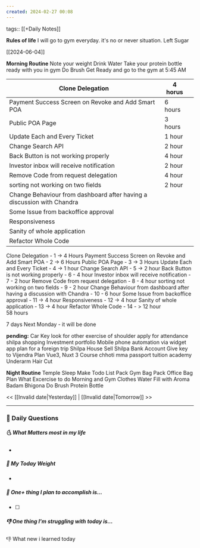 ```yaml
---
created: 2024-02-27 00:08
---
```

tags:: [[+Daily Notes]]

**Rules of life**
I will go to gym everyday. it's no or never situation.
Left Sugar

[[2024-06-04]]

**Morning Routine**
Note your weight
Drink Water
Take your protein bottle ready with you in gym
Do Brush
Get Ready and go to the gym at 5:45 AM



| Clone Delegation                                                       | 4 horus |     |
| ---------------------------------------------------------------------- | ------- | --- |
| Payment Success Screen on Revoke and Add Smart POA                     | 6 hours |     |
| Public POA Page                                                        | 3 hours |     |
| Update Each and Every Ticket                                           | 1 hour  |     |
| Change Search API                                                      | 2 hour  |     |
| Back Button is not working properly                                    | 4 hour  |     |
| Investor inbox will receive notification                               | 2 hour  |     |
| Remove Code from request delegation                                    | 4 hour  |     |
| sorting not working on two fields                                      | 2 hour  |     |
| Change Behaviour from dashboard after having a discussion with Chandra |         |     |
| Some Issue from backoffice approval                                    |         |     |
| Responsiveness                                                         |         |     |
| Sanity of whole application                                            |         |     |
| Refactor Whole Code                                                    |         |     |

Clone Delegation - 1 -> 4 Hours
Payment Success Screen on Revoke and Add Smart POA - 2 -> 6 Hours
Public POA Page - 3 -> 3 Hours
Update Each and Every Ticket - 4 -> 1 hour
Change Search API - 5 -> 2 hour
Back Button is not working properly - 6 - 4 hour
Investor inbox will receive notification - 7 - 2 hour
Remove Code from request delegation - 8 - 4 hour
sorting not working on two fields - 9 - 2 hour
Change Behaviour from dashboard after having a discussion with Chandra - 10 - 6 hour
Some Issue from backoffice approval - 11 -> 4 hour
Responsiveness - 12 -> 4 hour
Sanity of whole application - 13 -> 4 hour 
Refactor Whole Code - 14 - > 12 hour
\
58 hours

7 days
Next Monday - it will be done




**pending:**
Car Key
look for other exercise of shoulder
apply for attendance
shilpa shopping 
Investment portfolio 
Mobile phone automation via widget app
plan for a foreign trip
Shilpa House Sell
Shilpa Bank Account
Give key to Vijendra
Plan Vue3, Nuxt 3 Course
chhoti mma passport
tuition academy 
Underarm Hair Cut


**Night Routine**
Temple Sleep
Make Todo List
Pack Gym Bag
Pack Office Bag
Plan What Excercise to do
Morning and Gym Clothes
Water Fill with Aroma
Badam Bhigona
Do Brush
Protein Bottle


<< [[Invalid date|Yesterday]] | [[Invalid date|Tomorrow]] >>

---
### 📅 Daily Questions
##### 🌜 What Matters most in my life
- 

##### 🙌 My Today Weight
- 

##### 🚀 One+ thing I plan to accomplish is...
- [ ] 

##### 👎 One thing I'm struggling with today is...


👎 What new i learned today
